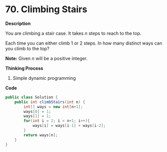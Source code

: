 # 70. Climbing Stairs

**Description**

You are climbing a stair case. It takes *n* steps to reach to the top.

Each time you can either climb 1 or 2 steps. In how many distinct ways can you climb to the top?

**Note:** Given *n* will be a positive integer.

**Thinking Process**

1. Simple dynamic programming

**Code**

```java
public class Solution {
    public int climbStairs(int n) {
        int[] ways = new int[n+1];
        ways[0] = 1;
        ways[1] = 1;
        for(int i = 2; i < n+1; i++){
            ways[i] = ways[i-1] + ways[i-2];
        }
        return ways[n];
    }
}
```

